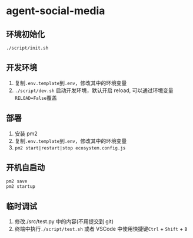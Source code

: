 # agent-social-media

## 环境初始化

```shell
./script/init.sh
```

## 开发环境

1. 复制`.env.template`到`.env`，修改其中的环境变量
2. `./script/dev.sh` 启动开发环境，默认开启 reload, 可以通过环境变量`RELOAD=False`覆盖

## 部署

1. 安装 pm2
2. 复制`.env.template`到`.env`，修改其中的环境变量
3. `pm2 start|restart|stop ecosystem.config.js`

## 开机自启动

```shell
pm2 save
pm2 startup
```

## 临时调试

1. 修改./src/test.py 中的内容(不用提交到 git)
2. 终端中执行`./script/test.sh` 或者 VSCode 中使用快捷键`Ctrl` + `Shift` + `B`
